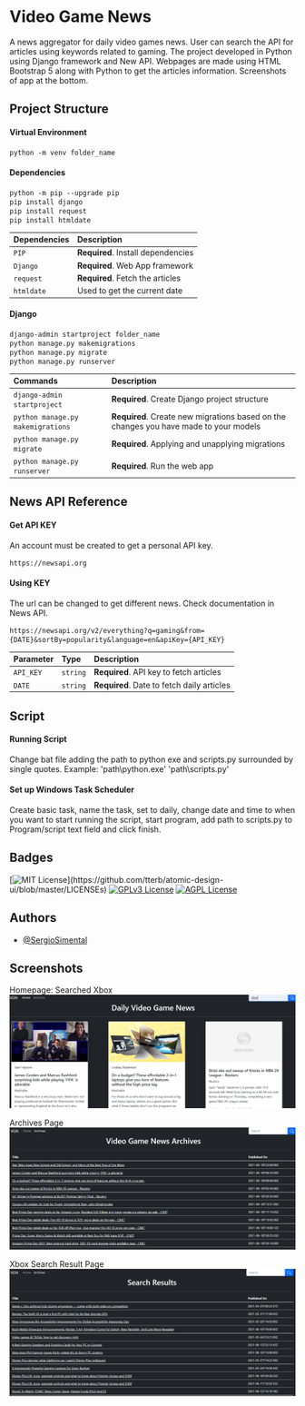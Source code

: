 
# Video Game News 

A news aggregator for daily video games news. 
User can search the API for articles using keywords related to gaming. 
The project developed in Python using Django framework and New API. 
Webpages are made using HTML Bootstrap 5 along with Python to get the articles information. 
Screenshots of app at the bottom.





## Project Structure

#### Virtual Environment

```
python -m venv folder_name
```

#### Dependencies

```
python -m pip --upgrade pip
pip install django 
pip install request
pip install htmldate    
```

| Dependencies | Description                       |
| :-------- | :-------------------------------- |
| `PIP` | **Required**. Install dependencies |
| `Django`    | **Required**. Web App framework|
| `request`    | **Required**. Fetch the articles|
| `htmldate`    | Used to get the current date|

#### Django

```
django-admin startproject folder_name
python manage.py makemigrations
python manage.py migrate
python manage.py runserver   
```
| Commands | Description                       |
| :-------- | :-------------------------------- |
| `django-admin startproject` | **Required**. Create Django project structure |
| `python manage.py makemigrations`    | **Required**. Create new migrations based on the changes you have made to your models|
| `python manage.py migrate`    | **Required**. Applying and unapplying migrations|
| `python manage.py runserver`    | **Required**. Run the web app |

## News API Reference

#### Get API KEY 
An account must be created to get a personal API key.

```http
https://newsapi.org
```

#### Using KEY
The url can be changed to get different news. Check documentation in News API.
```http
https://newsapi.org/v2/everything?q=gaming&from={DATE}&sortBy=popularity&language=en&apiKey={API_KEY}
```

| Parameter | Type     | Description                       |
| :-------- | :------- | :-------------------------------- |
| `API_KEY` | `string` | **Required**. API key to fetch articles |
| `DATE`    | `string` | **Required**. Date to fetch daily articles|


## Script

#### Running Script 
Change bat file adding the path to python exe and scripts.py surrounded by single quotes.
Example: 'path\python.exe' 'path\scripts.py'

#### Set up Windows Task Scheduler
Create basic task, name the task, set to daily, change date and time to when you want to start running the script, start program, add path to scripts.py to Program/script text field and click finish. 

  
## Badges

[![MIT License](https://img.shields.io/apm/l/atomic-design-ui.svg?)](https://github.com/tterb/atomic-design-ui/blob/master/LICENSEs)
[![GPLv3 License](https://img.shields.io/badge/License-GPL%20v3-yellow.svg)](https://opensource.org/licenses/)
[![AGPL License](https://img.shields.io/badge/license-AGPL-blue.svg)](http://www.gnu.org/licenses/agpl-3.0)

  
## Authors

- [@SergioSimental](https://github.com/SergioSimenta)

  

  

  
## Screenshots
Homepage: Searched Xbox
![Alt text](https://github.com/SergioSimental/VGN/blob/6513209542d38657cd3184e1146ef0b84ebe2f82/homepage-search.png)

Archives Page
![App Screenshot](https://github.com/SergioSimental/VGN/blob/6513209542d38657cd3184e1146ef0b84ebe2f82/archives.png)

Xbox Search Result Page
![App Screenshot](https://github.com/SergioSimental/VGN/blob/6513209542d38657cd3184e1146ef0b84ebe2f82/search_result.png)
